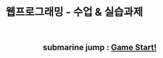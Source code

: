 # 웹프로그래밍 - 수업 & 실습과제

<br>
<h2 align=center> submarine jump : <a href='https://hjk9810.github.io/PolytechWebPract/submarineGame/jumpGame.html'>Game Start!</a></h2>
